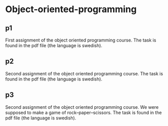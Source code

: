 # Object-oriented-programming

## p1
First assignment of the object oriented programming course.
The task is found in the pdf file (the language is swedish).

## p2
Second assignment of the object oriented programming course.
The task is found in the pdf file (the language is swedish).

## p3
Second assignment of the object oriented programming course. We were supposed to make a game of rock–paper–scissors.
The task is found in the pdf file (the language is swedish). 
